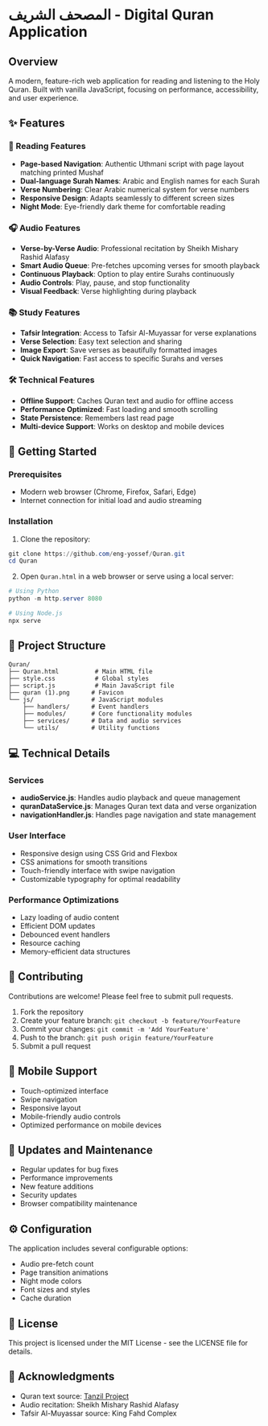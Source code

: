 # المصحف الشريف - Digital Quran Application

## Overview
A modern, feature-rich web application for reading and listening to the Holy Quran. Built with vanilla JavaScript, focusing on performance, accessibility, and user experience.

## ✨ Features

### 📖 Reading Features
- **Page-based Navigation**: Authentic Uthmani script with page layout matching printed Mushaf
- **Dual-language Surah Names**: Arabic and English names for each Surah
- **Verse Numbering**: Clear Arabic numerical system for verse numbers
- **Responsive Design**: Adapts seamlessly to different screen sizes
- **Night Mode**: Eye-friendly dark theme for comfortable reading

### 🎧 Audio Features
- **Verse-by-Verse Audio**: Professional recitation by Sheikh Mishary Rashid Alafasy
- **Smart Audio Queue**: Pre-fetches upcoming verses for smooth playback
- **Continuous Playback**: Option to play entire Surahs continuously
- **Audio Controls**: Play, pause, and stop functionality
- **Visual Feedback**: Verse highlighting during playback

### 📚 Study Features
- **Tafsir Integration**: Access to Tafsir Al-Muyassar for verse explanations
- **Verse Selection**: Easy text selection and sharing
- **Image Export**: Save verses as beautifully formatted images
- **Quick Navigation**: Fast access to specific Surahs and verses

### 🛠 Technical Features
- **Offline Support**: Caches Quran text and audio for offline access
- **Performance Optimized**: Fast loading and smooth scrolling
- **State Persistence**: Remembers last read page
- **Multi-device Support**: Works on desktop and mobile devices

## 🚀 Getting Started

### Prerequisites
- Modern web browser (Chrome, Firefox, Safari, Edge)
- Internet connection for initial load and audio streaming

### Installation
1. Clone the repository:
```powershell
git clone https://github.com/eng-yossef/Quran.git
cd Quran
```

2. Open `Quran.html` in a web browser or serve using a local server:
```powershell
# Using Python
python -m http.server 8080

# Using Node.js
npx serve
```

## 📂 Project Structure
```
Quran/
├── Quran.html          # Main HTML file
├── style.css           # Global styles
├── script.js           # Main JavaScript file
├── quran (1).png      # Favicon
└── js/                # JavaScript modules
    ├── handlers/      # Event handlers
    ├── modules/       # Core functionality modules
    ├── services/      # Data and audio services
    └── utils/         # Utility functions
```

## 💻 Technical Details

### Services
- **audioService.js**: Handles audio playback and queue management
- **quranDataService.js**: Manages Quran text data and verse organization
- **navigationHandler.js**: Handles page navigation and state management

### User Interface
- Responsive design using CSS Grid and Flexbox
- CSS animations for smooth transitions
- Touch-friendly interface with swipe navigation
- Customizable typography for optimal readability

### Performance Optimizations
- Lazy loading of audio content
- Efficient DOM updates
- Debounced event handlers
- Resource caching
- Memory-efficient data structures

## 🤝 Contributing
Contributions are welcome! Please feel free to submit pull requests.

1. Fork the repository
2. Create your feature branch: `git checkout -b feature/YourFeature`
3. Commit your changes: `git commit -m 'Add YourFeature'`
4. Push to the branch: `git push origin feature/YourFeature`
5. Submit a pull request

## 📱 Mobile Support
- Touch-optimized interface
- Swipe navigation
- Responsive layout
- Mobile-friendly audio controls
- Optimized performance on mobile devices

## 🔄 Updates and Maintenance
- Regular updates for bug fixes
- Performance improvements
- New feature additions
- Security updates
- Browser compatibility maintenance

## ⚙️ Configuration
The application includes several configurable options:
- Audio pre-fetch count
- Page transition animations
- Night mode colors
- Font sizes and styles
- Cache duration

## 📄 License
This project is licensed under the MIT License - see the LICENSE file for details.

## 🙏 Acknowledgments
- Quran text source: [Tanzil Project](http://tanzil.net)
- Audio recitation: Sheikh Mishary Rashid Alafasy
- Tafsir Al-Muyassar source: King Fahd Complex
